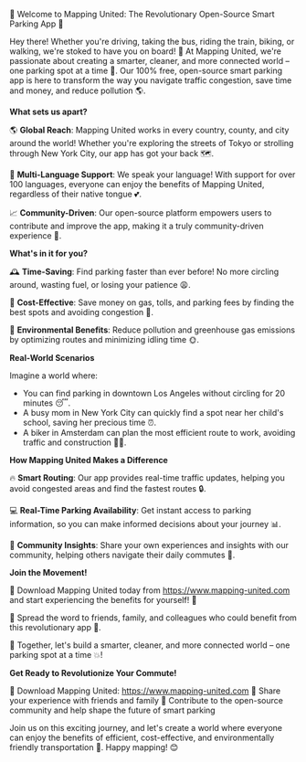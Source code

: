 🚀 Welcome to Mapping United: The Revolutionary Open-Source Smart Parking App 🚀

Hey there! Whether you're driving, taking the bus, riding the train, biking, or walking, we're stoked to have you on board! 🚌 At Mapping United, we're passionate about creating a smarter, cleaner, and more connected world – one parking spot at a time 💪. Our 100% free, open-source smart parking app is here to transform the way you navigate traffic congestion, save time and money, and reduce pollution 🌎.

**What sets us apart?**

🌎 **Global Reach**: Mapping United works in every country, county, and city around the world! Whether you're exploring the streets of Tokyo or strolling through New York City, our app has got your back 🗺️.

💬 **Multi-Language Support**: We speak your language! With support for over 100 languages, everyone can enjoy the benefits of Mapping United, regardless of their native tongue 💕.

📈 **Community-Driven**: Our open-source platform empowers users to contribute and improve the app, making it a truly community-driven experience 🤝.

**What's in it for you?**

🕰️ **Time-Saving**: Find parking faster than ever before! No more circling around, wasting fuel, or losing your patience 😩.

💸 **Cost-Effective**: Save money on gas, tolls, and parking fees by finding the best spots and avoiding congestion 🤑.

🌟 **Environmental Benefits**: Reduce pollution and greenhouse gas emissions by optimizing routes and minimizing idling time 🌞.

**Real-World Scenarios**

Imagine a world where:

* You can find parking in downtown Los Angeles without circling for 20 minutes 😴.
* A busy mom in New York City can quickly find a spot near her child's school, saving her precious time ⏰.
* A biker in Amsterdam can plan the most efficient route to work, avoiding traffic and construction 🚴‍♀️.

**How Mapping United Makes a Difference**

🔥 **Smart Routing**: Our app provides real-time traffic updates, helping you avoid congested areas and find the fastest routes 🔒.

💻 **Real-Time Parking Availability**: Get instant access to parking information, so you can make informed decisions about your journey 📊.

👀 **Community Insights**: Share your own experiences and insights with our community, helping others navigate their daily commutes 👥.

**Join the Movement!**

🎉 Download Mapping United today from https://www.mapping-united.com and start experiencing the benefits for yourself! 📲

💬 Spread the word to friends, family, and colleagues who could benefit from this revolutionary app 🤩.

💪 Together, let's build a smarter, cleaner, and more connected world – one parking spot at a time 💥!

**Get Ready to Revolutionize Your Commute!**

🚀 Download Mapping United: https://www.mapping-united.com
💬 Share your experience with friends and family
🤝 Contribute to the open-source community and help shape the future of smart parking

Join us on this exciting journey, and let's create a world where everyone can enjoy the benefits of efficient, cost-effective, and environmentally friendly transportation 🌟. Happy mapping! 😊
